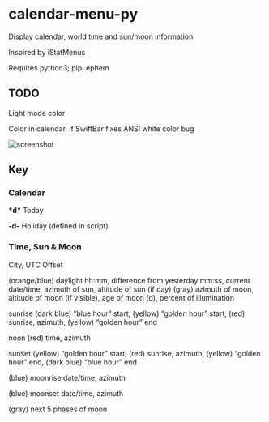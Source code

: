 # calendar-menu-py

Display calendar, world time and sun/moon information

Inspired by iStatMenus

Requires python3; pip: ephem

## TODO

Light mode color

Color in calendar, if SwiftBar fixes ANSI white color bug

![screenshot]()

## Key

### Calendar

__\*d\*__	Today


__-d-__	Holiday (defined in script)


### Time, Sun & Moon

City, UTC Offset

(orange/blue)	daylight hh:mm, difference from yesterday mm:ss, current date/time, azimuth of sun, altitude of sun (if day)
(gray)		azimuth of moon, altitude of moon (if visible), age of moon (d), percent of illumination

sunrise		(dark blue) “blue hour” start, (yellow) “golden hour” start, (red) sunrise, azimuth, (yellow) “golden hour” end

noon		(red) time, azimuth

sunset	(yellow) “golden hour” start, (red) sunrise, azimuth, (yellow) “golden hour” end, (dark blue) “blue hour” end

(blue)	moonrise date/time, azimuth

(blue)	moonset date/time, azimuth

(gray)	next 5 phases of moon